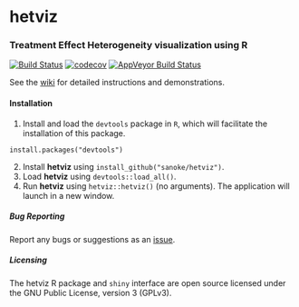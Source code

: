 # hetviz
### Treatment Effect Heterogeneity visualization using R

[![Build Status](https://travis-ci.org/sanoke/hetviz.svg?branch=master)](https://travis-ci.org/sanoke/hetviz)
[![codecov](https://codecov.io/gh/sanoke/hetviz/branch/master/graph/badge.svg)](https://codecov.io/gh/sanoke/hetviz)
[![AppVeyor Build Status](https://ci.appveyor.com/api/projects/status/github/sanoke/hetviz?branch=master&svg=true)](https://ci.appveyor.com/project/sanoke/hetviz)

See the [wiki](https://github.com/sanoke/hetviz/wiki) for detailed instructions and demonstrations.

#### Installation

1. Install and load the `devtools` package in `R`, which will facilitate the installation of this package.
```
install.packages("devtools")
```
2. Install **hetviz** using `install_github("sanoke/hetviz")`.
3. Load **hetviz** using `devtools::load_all()`.
3. Run **hetviz** using `hetviz::hetviz()` (no arguments). The application will launch in a new window.


##### Bug Reporting

Report any bugs or suggestions as an [issue](https://github.com/sanoke/hetviz/issues).

##### Licensing

The hetviz R package and `shiny` interface are open source licensed under the GNU Public License, version 3 (GPLv3).

